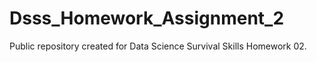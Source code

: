 # Dsss_Homework_Assignment_2

Public repository created for Data Science Survival Skills Homework 02.